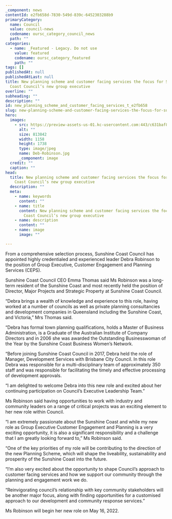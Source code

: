```yaml
---
_component: news
contentId: e2fb658d-7830-549d-839c-6452303288b9
primaryCategory:
  name: Council
  value: council-news
  codename: oursc_category_council_news
  path: ""
categories:
  - name: _Featured - Legacy. Do not use
    value: featured
    codename: oursc_category_featured
    path: ""
tags: []
publishedAt: null
publishedAtLast: null
title: New planning scheme and customer facing services the focus for Sunshine
  Coast Council’s new group executive
overline: ""
subheading: ""
description: ""
id: new_planning_scheme_and_customer_facing_services_t_e2fb658
slug: new-planning-scheme-and-customer-facing-services-the-focus-for-sunshine-coast-councils-new-group-executive
hero:
  images:
    - src: https://preview-assets-us-01.kc-usercontent.com:443/c631baf8-1b46-001f-580c-d0001b68b4a8/fe99c912-0061-4ec9-b263-3e3e3dfd7417/Deb-Robinson.jpg
      alt: ""
      size: 813842
      width: 1158
      height: 1738
      type: image/jpeg
      name: Deb-Robinson.jpg
      _component: image
  credit: ""
  caption: ""
head:
  title: New planning scheme and customer facing services the focus for Sunshine
    Coast Council’s new group executive
  description: ""
  meta:
    - name: keywords
      content: ""
    - name: title
      content: New planning scheme and customer facing services the focus for Sunshine
        Coast Council’s new group executive
    - name: description
      content: ""
    - name: image
      image: ""

---
```

From a comprehensive selection process, Sunshine Coast Council has appointed highly credentialed and experienced leader Debra Robinson to the position of Group Executive, Customer Engagement and Planning Services (CEPS).

Sunshine Coast Council CEO Emma Thomas said Ms Robinson was a long-term resident of the Sunshine Coast and most recently held the position of Director, Major Projects and Strategic Property at Sunshine Coast Council.

“Debra brings a wealth of knowledge and experience to this role, having worked at a number of councils as well as private planning consultancies and development companies in Queensland including the Sunshine Coast, and Victoria,” Mrs Thomas said.

“Debra has formal town planning qualifications, holds a Master of Business Administration, is a Graduate of the Australian Institute of Company Directors and in 2006 she was awarded the Outstanding Businesswoman of the Year by the Sunshine Coast Business Women’s Network.

“Before joining Sunshine Coast Council in 2017, Debra held the role of Manager, Development Services with Brisbane City Council. In this role Debra was responsible for a multi-disciplinary team of approximately 350 staff and was responsible for facilitating the timely and effective processing of development approvals.

“I am delighted to welcome Debra into this new role and excited about her continuing participation on Council’s Executive Leadership Team.”

Ms Robinson said having opportunities to work with industry and community leaders on a range of critical projects was an exciting element to her new role within Council.    

“I am extremely passionate about the Sunshine Coast and while my new role as Group Executive Customer Engagement and Planning is a very exciting opportunity, it is also a significant responsibility and a challenge that I am greatly looking forward to,” Ms Robinson said. 

“One of the key priorities of my role will be contributing to the direction of the new Planning Scheme, which will shape the liveability, sustainability and prosperity of the Sunshine Coast into the future. 

“I’m also very excited about the opportunity to shape Council’s approach to customer facing services and how we support our community through the planning and engagement work we do.

“Reinvigorating council’s relationship with key community stakeholders will be another major focus, along with finding opportunities for a customised approach to our development and community response services.” 

Ms Robinson will begin her new role on May 16, 2022.
